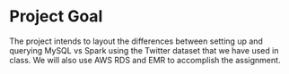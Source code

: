 # Project Goal

The project intends to layout the differences between setting up and querying MySQL vs Spark using the Twitter dataset that we have used in class. We will also use AWS RDS and EMR to accomplish the assignment. 
